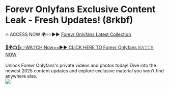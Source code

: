 # Forevr Onlyfans Exclusive Content Leak - Fresh Updates! (8rkbf)

🔥 ACCESS NOW 🌍==►► <a href="https://tinyurl.com/kvy9nzfs" rel="nofollow">Forevr Onlyfans Latest Collection</a>
<br><br>
[🔴🌍📺📱👉WA𝚃CH Now==►► CLICK HERE TO Forevr Onlyfans 𝚆𝙰𝚃𝙲𝙷 NOW](https://tinyurl.com/kvy9nzfs)
<br><br>
Unlock Forevr Onlyfans's private videos and photos today! Dive into the newest 2025 content updates and explore exclusive material you won’t find anywhere else.
<br>
<a href="https://tinyurl.com/kvy9nzfs" rel="nofollow" data-target="animated-image.originalLink"><img src="https://camo.githubusercontent.com/8a4f000d20f83aca3bf7ec5f350d767afa0574a8a352519fd8cfa583a6f93a33/68747470733a2f2f692e696d6775722e636f6d2f644a486b345a712e676966" data-canonical-src="https://i.imgur.com/dJHk4Zq.gif" style="max-width: 100%; display: inline-block;" data-target="animated-image.originalImage"></a>
<br>
